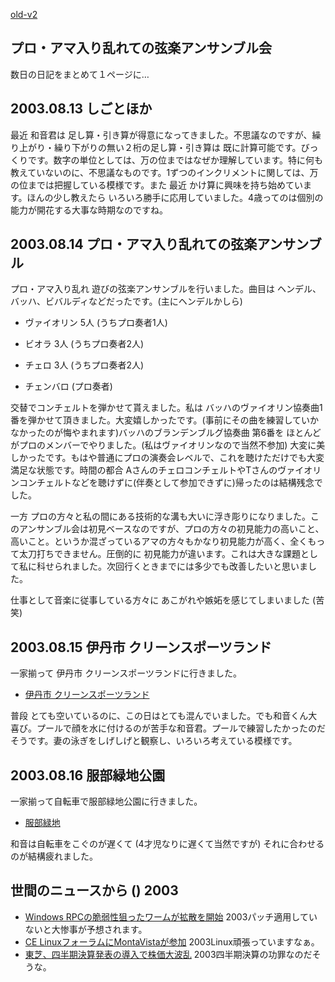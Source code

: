 [old-v2](ig030813-orig.html)

## プロ・アマ入り乱れての弦楽アンサンブル会

数日の日記をまとめて１ページに…


## 2003.08.13 しごとほか

最近 和音君は 足し算・引き算が得意になってきました。不思議なのですが、繰り上がり・繰り下がりの無い２桁の足し算・引き算は 既に計算可能です。びっくりです。数字の単位としては、万の位まではなぜか理解しています。特に何も教えていないのに、不思議なものです。1ずつのインクリメントに関しては、万の位までは把握している模様です。また 最近 かけ算に興味を持ち始めています。ほんの少し教えたら いろいろ勝手に応用していました。4歳ってのは個別の能力が開花する大事な時期なのですね。

## 2003.08.14 プロ・アマ入り乱れての弦楽アンサンブル

プロ・アマ入り乱れ 遊びの弦楽アンサンブルを行いました。曲目は ヘンデル、バッハ、ビバルディなどだったです。(主にヘンデルかしら)

* ヴァイオリン 5人 (うちプロ奏者1人)
  
* ビオラ 3人 (うちプロ奏者2人)
  
* チェロ 3人 (うちプロ奏者2人)
  
* チェンバロ (プロ奏者)

交替でコンチェルトを弾かせて貰えました。私は バッハのヴァイオリン協奏曲1番を弾かせて頂きました。大変嬉しかったです。(事前にその曲を練習していかなかったのが悔やまれます)バッハのブランデンブルグ協奏曲 第6番を ほとんどがプロのメンバーでやりました。(私はヴァイオリンなので当然不参加) 大変に美しかったです。もはや普通にプロの演奏会レベルで、これを聴けただけでも大変満足な状態です。時間の都合 AさんのチェロコンチェルトやTさんのヴァイオリンコンチェルトなどを聴けずに(伴奏として参加できずに)帰ったのは結構残念でした。

一方 プロの方々と私の間にある技術的な溝も大いに浮き彫りになりました。このアンサンブル会は初見ベースなのですが、プロの方々の初見能力の高いこと、高いこと。というか混ざっているアマの方々もかなり初見能力が高く、全くもって太刀打ちできません。圧倒的に 初見能力が違います。これは大きな課題として私に科せられました。次回行くときまでには多少でも改善したいと思いました。

仕事として音楽に従事している方々に あこがれや嫉妬を感じてしまいました (苦笑)

## 2003.08.15 伊丹市 クリーンスポーツランド 

一家揃って 伊丹市 クリーンスポーツランドに行きました。

* [伊丹市 クリーンスポーツランド](http://www.city.itami.hyogo.jp/a_cleanspo.html)

普段 とても空いているのに、この日はとても混んでいました。でも和音くん大喜び。プールで顔を水に付けるのが苦手な和音君。プールで練習したかったのだそうです。妻の泳ぎをしげしげと観察し、いろいろ考えている模様です。

## 2003.08.16 服部緑地公園

一家揃って自転車で服部緑地公園に行きました。

* [服部緑地](http://www.pref.osaka.jp/osaka-pref/koen/hokubu/hattori/hattori.htm)

和音は自転車をこぐのが遅くて (4才児なりに遅くて当然ですが) それに合わせるのが結構疲れました。

## 世間のニュースから () 2003

* [Windows RPCの脆弱性狙ったワームが拡散を開始](http://www.zdnet.co.jp/enterprise/0308/12/epn01.html)  2003パッチ適用していないと大惨事が予想されます。
* [CE LinuxフォーラムにMontaVistaが参加](http://www.zdnet.co.jp/news/0308/12/njbt_01.html)  2003Linux頑張っていますなぁ。
* [東芝、四半期決算発表の導入で株価大波乱](http://japan.cnet.com/column/market/story/0,2000047993,20060405,00.htm)  2003四半期決算の功罪なのだそうな。